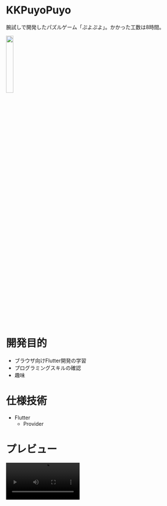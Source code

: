 # KKPuyoPuyo


腕試しで開発したパズルゲーム「ぷよぷよ」。かかった工数は8時間。

<img src="https://user-images.githubusercontent.com/85630292/140303148-da38a237-b329-4893-943d-960247f66466.png" width=20%>

# 開発目的

* ブラウザ向けFlutter開発の学習
* プログラミングスキルの確認
* 趣味

# 仕様技術
* Flutter
  * Provider

# プレビュー

<video src="https://user-images.githubusercontent.com/85630292/140302378-851676ad-c3ed-4e02-b7f6-ae1925ad531d.mp4" width=40%>




